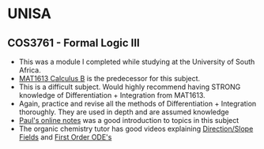 # UNISA

## COS3761 - Formal Logic III
- This was a module I completed while studying at the University of South Africa.
- [MAT1613 Calculus B](https://github.com/luyandamncube/UNISA/tree/master/year2/MAT1613) is the predecessor for this subject. 
- This is a difficult subject. Would highly recommend having STRONG knowledge of Differentiation + Integration from MAT1613. 
- Again, practice and revise all the methods of  Differentiation + Integration thoroughly. They are used in depth and are assumed knowledge
- [Paul's online notes](https://tutorial.math.lamar.edu/Classes/DE/DE.aspx) was a good introduction to topics in this subject
- The organic chemistry tutor has good videos explaining [Direction/Slope Fields](https://www.youtube.com/watch?v=Wr9VOum9Co0) and [First Order ODE's](https://www.youtube.com/watch?v=gd1FYn86P0c)
